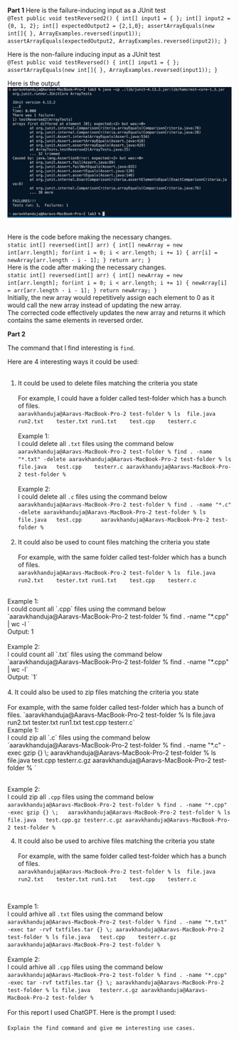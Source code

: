 **Part 1**
Here is the failure-inducing input as a JUnit test<br>
`@Test
  public void testReversed2() {
    int[] input1 = { };
    int[] input2 = {0, 1, 2};
    int[] expectedOutput2 = {2,1,0};
    assertArrayEquals(new int[]{ }, ArrayExamples.reversed(input1));
    assertArrayEquals(expectedOutput2, ArrayExamples.reversed(input2));
  }`

Here is the non-failure inducing input as a JUnit test<br>
`@Test
  public void testReversed() {
    int[] input1 = { };
    assertArrayEquals(new int[]{ }, ArrayExamples.reversed(input1));
  }`

Here is the output <br>
![Image](junittest.png)\
<br>

Here is the code before making the necessary changes. <br>
`static int[] reversed(int[] arr) {
    int[] newArray = new int[arr.length];
    for(int i = 0; i < arr.length; i += 1) {
      arr[i] = newArray[arr.length - i - 1];
    }
    return arr;
  }`
<br>
Here is the code after making the necessary changes. <br>
`static int[] reversed(int[] arr) {
    int[] newArray = new int[arr.length];
    for(int i = 0; i < arr.length; i += 1) {
      newArray[i] = arr[arr.length - i - 1];
    }
    return newArray;
  }`
  <br>
Initially, the new array would repetitively assign each element to 0 as it would call the new array instead of updating the new array.<br>
The corrected code effectively updates the new array and returns it which contains the same elements in reversed order. <br>

**Part 2** <br>

The command that I find interesting is `find`. 
 <br>

Here are 4 interesting ways it could be used:
 <br><br>
1. It could be used to delete files matching the criteria you state<br><br>
For example, I could have a folder called test-folder which has a bunch of files. <br>
`aaravkhanduja@Aaravs-MacBook-Pro-2 test-folder % ls 
file.java	run2.txt	tester.txt
run1.txt	test.cpp	testerr.c`
 <br><br>
Example 1:  <br>
I could delete all `.txt` files using the command below <br>
`aaravkhanduja@Aaravs-MacBook-Pro-2 test-folder % find . -name "*.txt" -delete
aaravkhanduja@Aaravs-MacBook-Pro-2 test-folder % ls
file.java	test.cpp	testerr.c
aaravkhanduja@Aaravs-MacBook-Pro-2 test-folder %`
 <br> <br>
Example 2:  <br>
I could delete all `.c` files using the command below <br>
`aaravkhanduja@Aaravs-MacBook-Pro-2 test-folder % find . -name "*.c" -delete
aaravkhanduja@Aaravs-MacBook-Pro-2 test-folder % ls
file.java	test.cpp	 
aaravkhanduja@Aaravs-MacBook-Pro-2 test-folder %`
<br><br>
2. It could also be used to count files matching the criteria you state<br><br>
For example, with the same folder called test-folder which has a bunch of files. <br>
`aaravkhanduja@Aaravs-MacBook-Pro-2 test-folder % ls 
file.java	run2.txt	tester.txt
run1.txt	test.cpp	testerr.c`
 <br>
Example 1: <br>
I could count all `.cpp` files using the command below <br>
   `aaravkhanduja@Aaravs-MacBook-Pro-2 test-folder % find . -name "*.cpp" | wc -l `  <br>
Output: 1
 <br> <br>
Example 2: <br>
I could count all `.txt` files using the command below <br>
`aaravkhanduja@Aaravs-MacBook-Pro-2 test-folder % find . -name "*.cpp" | wc -l`  <br>
Output: `1`
  <br><br>
4. It could also be used to zip files matching the criteria you state<br><br>
For example, with the same folder called test-folder which has a bunch of files. 
`aaravkhanduja@Aaravs-MacBook-Pro-2 test-folder % ls 
file.java	run2.txt	tester.txt
run1.txt	test.cpp	testerr.c`
 <br>
Example 1:
 <br>
 I could zip all `.c` files using the command below <br>
`aaravkhanduja@Aaravs-MacBook-Pro-2 test-folder % find . -name "*.c" -exec gzip {} \;  
aaravkhanduja@Aaravs-MacBook-Pro-2 test-folder % ls
file.java	test.cpp	testerr.c.gz
aaravkhanduja@Aaravs-MacBook-Pro-2 test-folder % `
 <br> <br>

Example 2:
<br>
 I could zip all `.cpp` files using the command below <br>
`aaravkhanduja@Aaravs-MacBook-Pro-2 test-folder % find . -name "*.cpp" -exec gzip {} \;  
aaravkhanduja@Aaravs-MacBook-Pro-2 test-folder % ls
file.java	test.cpp.gz	testerr.c.gz
aaravkhanduja@Aaravs-MacBook-Pro-2 test-folder %`
 <br>

4. It could also be used to archive files matching the criteria you state<br><br>
For example, with the same folder called test-folder which has a bunch of files. <br>
`aaravkhanduja@Aaravs-MacBook-Pro-2 test-folder % ls 
file.java	run2.txt	tester.txt
run1.txt	test.cpp	testerr.c`
 <br>

Example 1: 
 <br>
I could arhive all `.txt` files using the command below <br> 
`aaravkhanduja@Aaravs-MacBook-Pro-2 test-folder % find . -name "*.txt" -exec tar -rvf txtfiles.tar {} \;
aaravkhanduja@Aaravs-MacBook-Pro-2 test-folder % ls
file.java	test.cpp	testerr.c.gz
aaravkhanduja@Aaravs-MacBook-Pro-2 test-folder %`
<br>  <br>
Example 2: 
 <br>
I could arhive all `.cpp` files using the command below <br>
`aaravkhanduja@Aaravs-MacBook-Pro-2 test-folder % find . -name "*.cpp" -exec tar -rvf txtfiles.tar {} \;
aaravkhanduja@Aaravs-MacBook-Pro-2 test-folder % ls
file.java	testerr.c.gz
aaravkhanduja@Aaravs-MacBook-Pro-2 test-folder %`
 <br>
 <br>
For this report I used ChatGPT. Here is the prompt I used: <br><br>
`Explain the find command and give me interesting use cases.` 
